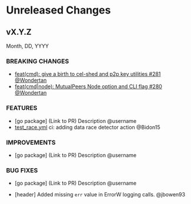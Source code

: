 # Unreleased Changes

## vX.Y.Z

Month, DD, YYYY

### BREAKING CHANGES

- [feat(cmd): give a birth to cel-shed and p2p key utilities #281](https://github.com/celestiaorg/celestia-node/pull/281) [@Wondertan](https://github.com/Wondertan)
- [feat(cmd|node): MutualPeers Node option and CLI flag #280](https://github.com/celestiaorg/celestia-node/pull/280) [@Wondertan](https://github.com/Wondertan) 

### FEATURES

- [go package] (Link to PR) Description @username
- [test_race.yml](https://github.com/celestiaorg/celestia-node/pull/289) ci: adding data race detector action @Bidon15

### IMPROVEMENTS

- [go package] (Link to PR) Description @username

### BUG FIXES

- [go package] (Link to PR) Description @username

- [header] Added missing `err` value in ErrorW logging calls. @jbowen93
